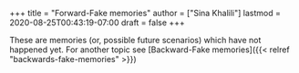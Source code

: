 +++
title = "Forward-Fake memories"
author = ["Sina Khalili"]
lastmod = 2020-08-25T00:43:19-07:00
draft = false
+++

These are memories (or, possible future scenarios)
which have not happened yet. For another topic see [Backward-Fake memories]({{< relref "backwards-fake-memories" >}})
